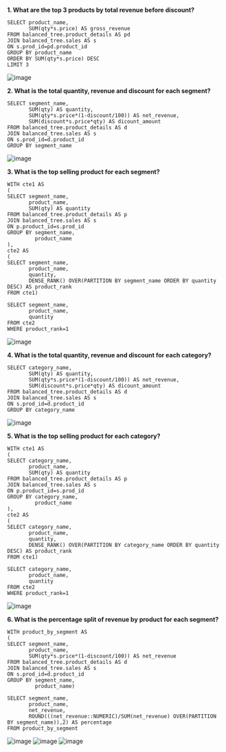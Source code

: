 __1. What are the top 3 products by total revenue before discount?__
```
SELECT product_name, 
       SUM(qty*s.price) AS gross_revenue
FROM balanced_tree.product_details AS pd
JOIN balanced_tree.sales AS s
ON s.prod_id=pd.product_id
GROUP BY product_name
ORDER BY SUM(qty*s.price) DESC
LIMIT 3
```
![image](https://user-images.githubusercontent.com/89729029/137051210-5cc86e66-930b-483d-aa33-466dc1d0ae72.png)

__2. What is the total quantity, revenue and discount for each segment?__
```
SELECT segment_name, 
       SUM(qty) AS quantity, 
       SUM(qty*s.price*(1-discount/100)) AS net_revenue, 
       SUM(discount*s.price*qty) AS dicount_amount 
FROM balanced_tree.product_details AS d                                  
JOIN balanced_tree.sales AS s
ON s.prod_id=d.product_id
GROUP BY segment_name                                                            
```
![image](https://user-images.githubusercontent.com/89729029/137051673-12e7cb3f-3ae0-4306-b380-fb87346fbd5a.png)

__3. What is the top selling product for each segment?__
```
WITH cte1 AS 
(
SELECT segment_name, 
       product_name, 
       SUM(qty) AS quantity 
FROM balanced_tree.product_details AS p
JOIN balanced_tree.sales AS s
ON p.product_id=s.prod_id
GROUP BY segment_name, 
         product_name
),
cte2 AS 
(
SELECT segment_name, 
       product_name, 
       quantity, 
       DENSE_RANK() OVER(PARTITION BY segment_name ORDER BY quantity DESC) AS product_rank
FROM cte1)

SELECT segment_name, 
       product_name, 
       quantity
FROM cte2
WHERE product_rank=1                     
```
![image](https://user-images.githubusercontent.com/89729029/137053099-0bef0cf7-3fe4-43be-8f36-ba05466184ed.png)

__4. What is the total quantity, revenue and discount for each category?__
```
SELECT category_name, 
       SUM(qty) AS quantity, 
       SUM(qty*s.price*(1-discount/100)) AS net_revenue, 
       SUM(discount*s.price*qty) AS dicount_amount 
FROM balanced_tree.product_details AS d                                  
JOIN balanced_tree.sales AS s
ON s.prod_id=d.product_id
GROUP BY category_name     
```
![image](https://user-images.githubusercontent.com/89729029/137053371-8fca56d9-baea-451a-b33e-beea70693db1.png)

__5. What is the top selling product for each category?__
```
WITH cte1 AS 
(
SELECT category_name, 
       product_name, 
       SUM(qty) AS quantity 
FROM balanced_tree.product_details AS p
JOIN balanced_tree.sales AS s
ON p.product_id=s.prod_id
GROUP BY category_name, 
         product_name
),
cte2 AS 
(
SELECT category_name, 
       product_name, 
       quantity, 
       DENSE_RANK() OVER(PARTITION BY category_name ORDER BY quantity DESC) AS product_rank
FROM cte1)

SELECT category_name, 
       product_name, 
       quantity
FROM cte2
WHERE product_rank=1  
```
![image](https://user-images.githubusercontent.com/89729029/137053645-1bc45a47-c4d4-4f0c-a9d2-ac415188081f.png)

__6. What is the percentage split of revenue by product for each segment?__
```
WITH product_by_segment AS 
(
SELECT segment_name, 
       product_name,
       SUM(qty*s.price*(1-discount/100)) AS net_revenue 
FROM balanced_tree.product_details AS d                                  
JOIN balanced_tree.sales AS s
ON s.prod_id=d.product_id
GROUP BY segment_name, 
         product_name)

SELECT segment_name, 
       product_name, 
       net_revenue, 
       ROUND(((net_revenue::NUMERIC)/SUM(net_revenue) OVER(PARTITION BY segment_name)),2) AS percentage
FROM product_by_segment                  
```
![image](https://user-images.githubusercontent.com/89729029/137054466-c2314a00-a2ed-4cfe-b783-dc637366dbe3.png)
![image](https://user-images.githubusercontent.com/89729029/137054585-66123285-decb-4dfc-a4b4-abd5aa89821a.png)
![image](https://user-images.githubusercontent.com/89729029/137054636-9a498a68-e696-41b9-bb75-8f8a8cc5cef8.png)

